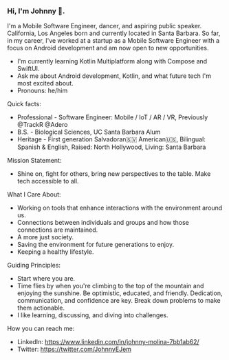 ### Hi, I'm Johnny 👋. 

I'm a Mobile Software Engineer, dancer, and aspiring public speaker. California, Los Angeles born and currently located in Santa Barbara. So far, in my career, I've worked at a startup as a Mobile Software Engineer with a focus on Android development and am now open to new opportunities.

  - I'm currently learning Kotlin Multiplatform along with Compose and SwiftUI. 
  - Ask me about Android development, Kotlin, and what future tech I'm most excited about.
  - Pronouns: he/him

Quick facts:
   - Professional - Software Engineer: Mobile / IoT / AR / VR, Previously @TrackR @Adero
   - B.S. - Biological Sciences, UC Santa Barbara Alum
   - Heritage - First generation Salvadoran🇸🇻 American🇺🇸,  Bilingual: Spanish & English, Raised: North Hollywood, Living: Santa Barbara
    
Mission Statement:
  - Shine on, fight for others, bring new perspectives to the table. Make tech accessible to all.
    
What I Care About:
  - Working on tools that enhance interactions with the environment around us.
  - Connections between individuals and groups and how those connections are maintained. 
  - A more just society.
  - Saving the environment for future generations to enjoy.
  - Keeping a healthy lifestyle. 
    
Guiding Principles:
  - Start where you are.
  - Time flies by when you're climbing to the top of the mountain and enjoying the sunshine. Be optimistic, educated, and friendly. Dedication, communication, and confidence are key. Break down problems to make them actionable.
  - I like learning, discussing, and diving into challenges.
    
How you can reach me:
  - LinkedIn: https://www.linkedin.com/in/johnny-molina-7bb1ab62/
  - Twitter: https://twitter.com/JohnnyEJem
